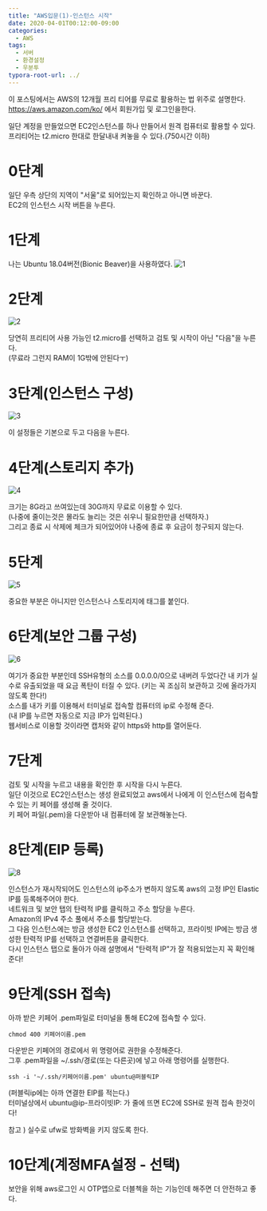 ```yaml
---
title: "AWS입문(1)-인스턴스 시작"
date: 2020-04-01T00:12:00-09:00
categories:
  - AWS
tags:
  - 서버
  - 환경설정
  - 우분투
typora-root-url: ../
---
```


이 포스팅에서는 AWS의 12개월 프리 티어를 무료로 활용하는 법 위주로 설명한다.    
https://aws.amazon.com/ko/ 에서 회원가입 및 로그인을한다.    

일단 계정을 만들었으면 EC2인스턴스를 하나 만들어서 원격 컴퓨터로 활용할 수 있다.    
프리티어는 t2.micro 한대로 한달내내 켜놓을 수 있다.(750시간 이하)    

0단계
=====
일단 우측 상단의 지역이 "서울"로 되어있는지 확인하고 아니면 바꾼다.    
EC2의 인스턴스 시작 버튼을 누른다.    

1단계
=====
나는 Ubuntu 18.04버전(Bionic Beaver)을 사용하였다.    ![1](/_posts/2020-04-01-AWS(1).assets/1.png)

2단계
=====
![2](/_posts/2020-04-01-AWS(1).assets/2.png)

당연히 프리티어 사용 가능인 t2.micro를 선택하고 검토 및 시작이 아닌 "다음"을 누른다.    
(무료라 그런지 RAM이 1G밖에 안된다ㅜ)    

3단계(인스턴스 구성)
====================
![3](/_posts/2020-04-01-AWS(1).assets/3.png)

이 설정들은 기본으로 두고 다음을 누른다.    

4단계(스토리지 추가)
====================
![4](/_posts/2020-04-01-AWS(1).assets/4.png)

크기는 8G라고 쓰여있는데 30G까지 무료로 이용할 수 있다.    
(나중에 줄이는것은 몰라도 늘리는 것은 쉬우니 필요한만큼 선택하자.)    
그리고 종료 시 삭제에 체크가 되어있어야 나중에 종료 후 요금이 청구되지 않는다.    

5단계
=====
![5](/_posts/2020-04-01-AWS(1).assets/5.png)

중요한 부분은 아니지만 인스턴스나 스토리지에 태그를 붙인다.    

6단계(보안 그룹 구성)
=====================
![6](/_posts/2020-04-01-AWS(1).assets/6.png)

여기가 중요한 부분인데 SSH유형의 소스를 0.0.0.0/0으로 내버려 두었다간 내 키가 실수로 유출되었을 때 요금 폭탄이 터질 수 있다. (키는 꼭 조심히 보관하고 깃에 올라가지 않도록 한다!)    
소스를 내가 키를 이용해서 터미널로 접속할 컴퓨터의 ip로 수정해 준다.    
(내 IP를 누르면 자동으로 지금 IP가 입력된다.)    
웹서비스로 이용할 것이라면 캡처와 같이 https와 http를 열어둔다.    

7단계
=====
검토 및 시작을 누르고 내용을 확인한 후 시작을 다시 누른다.    
일단 이것으로 EC2인스턴스는 생성 완료되었고 aws에서 나에게 이 인스턴스에 접속할 수 있는 키 페어를 생성해 줄 것이다.    
키 페어 파일(.pem)을 다운받아 내 컴퓨터에 잘 보관해놓는다.    

8단계(EIP 등록)
===============
![8](/_posts/2020-04-01-AWS(1).assets/8.png)

인스턴스가 재시작되어도 인스턴스의 ip주소가 변하지 않도록 aws의 고정 IP인 Elastic IP를 등록해주어야 한다.    
네트워크 및 보안 탭의 탄력적 IP를 클릭하고 주소 할당을 누른다.    
Amazon의 IPv4 주소 풀에서 주소를 할당받는다.    
그 다음 인스턴스에는 방금 생성한 EC2 인스턴스를 선택하고, 프라이빗 IP에는 방금 생성한 탄력적 IP를 선택하고 연결버튼을 클릭한다.    
다시 인스턴스 탭으로 돌아가 아래 설명에서 "탄력적 IP"가 잘 적용되었는지 꼭 확인해준다!    

9단계(SSH 접속)
===============
아까 받은 키페어 .pem파일로 터미널을 통해 EC2에 접속할 수 있다.    
```
chmod 400 키페어이름.pem
```
다운받은 키페어의 경로에서 위 명령어로 권한을 수정해준다.    
그후 .pem파일을 ~/.ssh/경로(또는 다른곳)에 넣고 아래 명령어를 실행한다.    
```
ssh -i '~/.ssh/키페어이름.pem' ubuntu@퍼블릭IP
```
(퍼블릭ip에는 아까 연결한 EIP를 적는다.)    
터미널상에서 ubuntu@ip-프라이빗IP: 가 줄에 뜨면 EC2에 SSH로 원격 접속 한것이다!    

참고 ) 실수로 ufw로 방화벽을 키지 않도록 한다.

10단계(계정MFA설정 - 선택)
==========================
보안을 위해 aws로그인 시 OTP앱으로 더블첵을 하는 기능인데 해주면 더 안전하고 좋다.    
